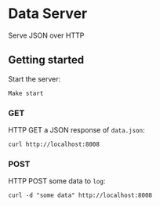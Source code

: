 # Data Server

Serve JSON over HTTP

## Getting started
Start the server:
```
Make start
```

### GET
HTTP GET a JSON response of `data.json`:
```
curl http://localhost:8008
```

### POST
HTTP POST some data to `log`:
```
curl -d "some data" http://localhost:8008
```
